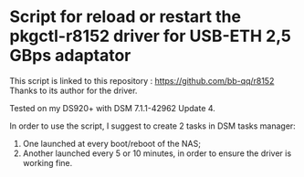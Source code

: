 # Script for reload or restart the pkgctl-r8152 driver for USB-ETH 2,5 GBps adaptator

This script is linked to this repository : https://github.com/bb-qq/r8152
Thanks to its author for the driver.

Tested on my DS920+ with DSM 7.1.1-42962 Update 4.

In order to use the script, I suggest to create 2 tasks in DSM tasks manager:
1. One launched at every boot/reboot of the NAS;
2. Another launched every 5 or 10 minutes, in order to ensure the driver is working fine.
